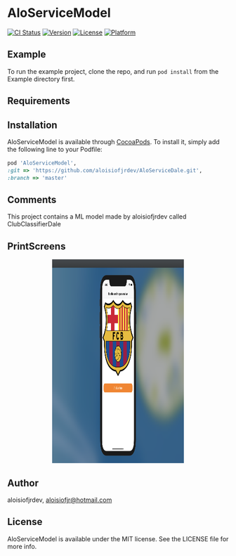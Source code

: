 # AloServiceModel

[![CI Status](https://img.shields.io/travis/aloisiofjrdev/AloServiceModel.svg?style=flat)](https://travis-ci.org/aloisiofjrdev/AloServiceModel)
[![Version](https://img.shields.io/cocoapods/v/AloServiceModel.svg?style=flat)](https://cocoapods.org/pods/AloServiceModel)
[![License](https://img.shields.io/cocoapods/l/AloServiceModel.svg?style=flat)](https://cocoapods.org/pods/AloServiceModel)
[![Platform](https://img.shields.io/cocoapods/p/AloServiceModel.svg?style=flat)](https://cocoapods.org/pods/AloServiceModel)

## Example

To run the example project, clone the repo, and run `pod install` from the Example directory first.

## Requirements

## Installation

AloServiceModel is available through [CocoaPods](https://cocoapods.org). To install
it, simply add the following line to your Podfile:

```ruby
pod 'AloServiceModel',
:git => 'https://github.com/aloisiofjrdev/AloServiceDale.git',
:branch => 'master'

```
## Comments

This project contains a ML model made by aloisiofjrdev called ClubClassifierDale

## PrintScreens
<div align="center">
<img src="https://github.com/aloisiofjrdev/AloServiceDale/blob/master/barcelona.png" alt="FacesVisionDemo" width="300" height="464" />
</div>

## Author

aloisiofjrdev, aloisiofjr@hotmail.com

## License

AloServiceModel is available under the MIT license. See the LICENSE file for more info.
